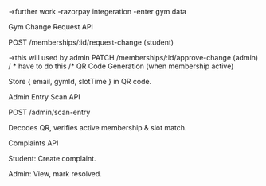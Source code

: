 ->further work
-razorpay integeration
-enter gym data

Gym Change Request API

POST /memberships/:id/request-change (student)



->this will used by admin
PATCH /memberships/:id/approve-change (admin)
/ *  have to do this    /*
QR Code Generation (when membership active)

Store { email, gymId, slotTime } in QR code.

Admin Entry Scan API

POST /admin/scan-entry

Decodes QR, verifies active membership & slot match.

Complaints API

Student: Create complaint.

Admin: View, mark resolved.